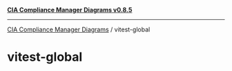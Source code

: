 [**CIA Compliance Manager Diagrams v0.8.5**](../README.md)

***

[CIA Compliance Manager Diagrams](../modules.md) / vitest-global

# vitest-global
